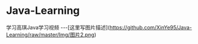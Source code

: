 # Java-Learning
学习高琪Java学习视频
---\[这里写图片描述](https://github.com/XinYe95/Java-Learning/raw/master/Img/图片2.png)

